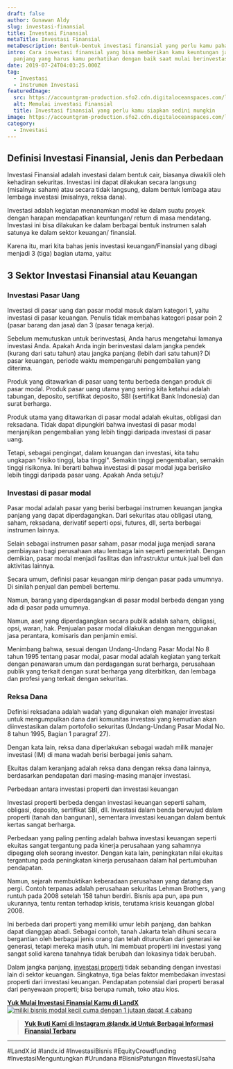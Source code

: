 ```yaml
---
draft: false
author: Gunawan Aldy
slug: investasi-finansial
title: Investasi Finansial
metaTitle: Investasi Finansial
metaDescription: Bentuk-bentuk investasi finansial yang perlu kamu pahami dengan baik
intro: Cara investasi finansial yang bisa memberikan kamu keuntungan jangka
  panjang yang harus kamu perhatikan dengan baik saat mulai berinvestasi
date: 2019-07-24T04:03:25.000Z
tag:
  - Investasi
  - Instrumen Investasi
featuredImage:
  src: https://accountgram-production.sfo2.cdn.digitaloceanspaces.com/landx_ghost/2019/06/investasi-finansial.jpg
  alt: Memulai investasi Finansial
  title: Investasi finansial yang perlu kamu siapkan sedini mungkin
image: https://accountgram-production.sfo2.cdn.digitaloceanspaces.com/landx_ghost/2019/06/investasi-finansial.jpg
category:
  - Investasi
---
```

## Definisi Investasi Finansial, Jenis dan Perbedaan

Investasi Finansial adalah investasi dalam bentuk cair, biasanya diwakili oleh kehadiran sekuritas. Investasi ini dapat dilakukan secara langsung (misalnya: saham) atau secara tidak langsung, dalam bentuk lembaga atau lembaga investasi (misalnya, reksa dana).

Investasi adalah kegiatan menanamkan modal ke dalam suatu proyek dengan harapan mendapatkan keuntungan/ return di masa mendatang. Investasi ini bisa dilakukan ke dalam berbagai bentuk instrumen salah satunya ke dalam sektor keuangan/ finansial.

Karena itu, mari kita bahas jenis investasi keuangan/Finansial yang dibagi menjadi 3 (tiga) bagian utama, yaitu:

## 3 Sektor Investasi Finansial atau Keuangan

### Investasi Pasar Uang

Investasi di pasar uang dan pasar modal masuk dalam kategori 1, yaitu investasi di pasar keuangan. Penulis tidak membahas kategori pasar poin 2 (pasar barang dan jasa) dan 3 (pasar tenaga kerja).

Sebelum memutuskan untuk berinvestasi, Anda harus mengetahui lamanya investasi Anda. Apakah Anda ingin berinvestasi dalam jangka pendek (kurang dari satu tahun) atau jangka panjang (lebih dari satu tahun)? Di pasar keuangan, periode waktu mempengaruhi pengembalian yang diterima.

Produk yang ditawarkan di pasar uang tentu berbeda dengan produk di pasar modal. Produk pasar uang utama yang sering kita ketahui adalah tabungan, deposito, sertifikat deposito, SBI (sertifikat Bank Indonesia) dan surat berharga.

Produk utama yang ditawarkan di pasar modal adalah ekuitas, obligasi dan reksadana. Tidak dapat dipungkiri bahwa investasi di pasar modal menjanjikan pengembalian yang lebih tinggi daripada investasi di pasar uang.

Tetapi, sebagai pengingat, dalam keuangan dan investasi, kita tahu ungkapan "risiko tinggi, laba tinggi". Semakin tinggi pengembalian, semakin tinggi risikonya. Ini berarti bahwa investasi di pasar modal juga berisiko lebih tinggi daripada pasar uang. Apakah Anda setuju?

### Investasi di pasar modal

Pasar modal adalah pasar yang berisi berbagai instrumen keuangan jangka panjang yang dapat diperdagangkan.  Dari sekuritas atau obligasi utang, saham, reksadana, derivatif seperti opsi, futures, dll, serta berbagai instrumen lainnya.

Selain sebagai instrumen pasar saham, pasar modal juga menjadi sarana pembiayaan bagi perusahaan atau lembaga lain seperti pemerintah. Dengan demikian, pasar modal menjadi fasilitas dan infrastruktur untuk jual beli dan aktivitas lainnya.

Secara umum, definisi pasar keuangan mirip dengan pasar pada umumnya. Di sinilah penjual dan pembeli bertemu.

Namun, barang yang diperdagangkan di pasar modal berbeda dengan yang ada di pasar pada umumnya.

Namun, aset yang diperdagangkan secara publik adalah saham, obligasi, opsi, waran, hak. Penjualan pasar modal dilakukan dengan menggunakan jasa perantara, komisaris dan penjamin emisi.

Menimbang bahwa, sesuai dengan Undang-Undang Pasar Modal No 8 tahun 1995 tentang pasar modal, pasar modal adalah kegiatan yang terkait dengan penawaran umum dan perdagangan surat berharga, perusahaan publik yang terkait dengan surat berharga yang diterbitkan, dan lembaga dan profesi yang terkait dengan sekuritas.

### Reksa Dana

Definisi reksadana adalah wadah yang digunakan oleh manajer investasi untuk mengumpulkan dana dari komunitas investasi yang kemudian akan diinvestasikan dalam portofolio sekuritas (Undang-Undang Pasar Modal No. 8 tahun 1995, Bagian 1 paragraf 27).

Dengan kata lain, reksa dana diperlakukan sebagai wadah milik manajer investasi (IM) di mana wadah berisi berbagai jenis saham.

Ekuitas dalam keranjang adalah reksa dana dengan reksa dana lainnya, berdasarkan pendapatan dari masing-masing manajer investasi.

Perbedaan antara investasi properti dan investasi keuangan

Investasi properti berbeda dengan investasi keuangan seperti saham, obligasi, deposito, sertifikat SBI, dll. Investasi dalam benda berwujud dalam properti (tanah dan bangunan), sementara investasi keuangan dalam bentuk kertas sangat berharga.

Perbedaan yang paling penting adalah bahwa investasi keuangan seperti ekuitas sangat tergantung pada kinerja perusahaan yang sahamnya dipegang oleh seorang investor. Dengan kata lain, peningkatan nilai ekuitas tergantung pada peningkatan kinerja perusahaan dalam hal pertumbuhan pendapatan.

Namun, sejarah membuktikan keberadaan perusahaan yang datang dan pergi. Contoh terpanas adalah perusahaan sekuritas Lehman Brothers, yang runtuh pada 2008 setelah 158 tahun berdiri. Bisnis apa pun, apa pun ukurannya, tentu rentan terhadap krisis, terutama krisis keuangan global 2008.

Ini berbeda dari properti yang memiliki umur lebih panjang, dan bahkan dapat dianggap abadi. Sebagai contoh, tanah Jakarta telah dihuni secara bergantian oleh berbagai jenis orang dan telah diturunkan dari generasi ke generasi, tetapi mereka masih utuh. Ini membuat properti ini investasi yang sangat solid karena tanahnya tidak berubah dan lokasinya tidak berubah.

Dalam jangka panjang, [investasi properti](https://landx.id/) tidak sebanding dengan investasi lain di sektor keuangan. Singkatnya, tiga belas faktor membedakan investasi properti dari investasi keuangan. Pendapatan potensial dari properti berasal dari penyewaan properti; bisa berupa rumah, toko atau kios.

**[Yuk Mulai Investasi Finansial Kamu di LandX](https://landx.id/project/?utm_source=Blog&utm_medium=organic+keyword&utm_campaign=blog&utm_id=Blog)**[![miliki bisnis modal kecil cuma dengan 1 jutaan dapat 4 cabang ](https://accountgram-production.sfo2.cdn.digitaloceanspaces.com/landx_ghost/2021/11/jadi-owner-bisnis-hanya-1-jutaan-dengan-cuan-yang-sangat-menjanjikan.png)](https://landx.id/project/?utm_source=Blog&utm_medium=organic+keyword&utm_campaign=blog&utm_id=Blog)

> **[Yuk Ikuti Kami di Instagram @landx.id Untuk Berbagai Informasi Finansial Terbaru](https://instagram.com/landx.id?utm_medium=copy_link)**

- - -

\#LandX.id	#landx.id	#InvestasiBisnis	#EquityCrowdfunding	#InvestasiMenguntungkan	#Urundana	#BisnisPatungan	#InvestasiUsaha